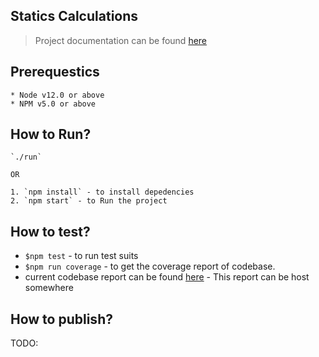 ## Statics Calculations

> Project documentation can be found [here](https://github.com/akumbhani66/coding-challenge/blob/feature/data-calculation/instructions.md)

## Prerequestics 
    * Node v12.0 or above
    * NPM v5.0 or above

## How to Run?
    `./run`

    OR

    1. `npm install` - to install depedencies
    2. `npm start` - to Run the project

## How to test?
   * `$npm test` - to run test suits
   * `$npm run coverage` - to get the coverage report of codebase.
   * current codebase report can be found [here](https://github.com/akumbhani66/coding-challenge/blob/feature/data-calculation/tests/test-report/index.html) - This report can be host somewhere
   

## How to publish?
TODO: